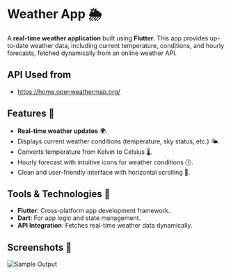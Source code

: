 # Weather App 🌦️

A **real-time weather application** built using **Flutter**. This app provides up-to-date weather data, including current temperature, conditions, and hourly forecasts, fetched dynamically from an online weather API.

## API Used from
 - https://home.openweathermap.org/

## Features 🚀
- **Real-time weather updates** 🌍.
- Displays current weather conditions (temperature, sky status, etc.) 🌤️.
- Converts temperature from Kelvin to Celsius 🌡️.
- Hourly forecast with intuitive icons for weather conditions 🕒.
- Clean and user-friendly interface with horizontal scrolling 📱.

## Tools & Technologies 🔧
- **Flutter**: Cross-platform app development framework.
- **Dart**: For app logic and state management.
- **API Integration**: Fetches real-time weather data dynamically.

## Screenshots 📸
![Sample Output](https://github.com/user-attachments/assets/d1d113b9-73fc-4879-b5b9-6fba7a4ea32d)

